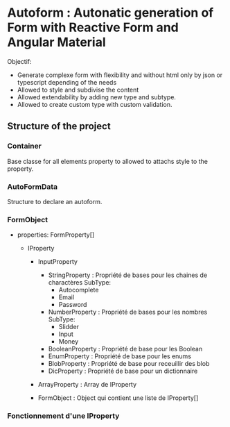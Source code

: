 # Autoform : Autonatic generation of Form with Reactive Form and Angular Material

Objectif:

- Generate complexe form with flexibility and without html only by json or typescript depending of the needs
- Allowed to style and subdivise the content
- Allowed extendability by adding new type and subtype.
- Allowed to create custom type with custom validation.

## Structure of the project

### Container

Base classe for all elements property to allowed to attachs style to the property.

### AutoFormData

Structure to declare an autoform.

### FormObject

- properties: FormProperty[]

  - IProperty

    - InputProperty

      - StringProperty : Propriété de bases pour les chaines de charactères
        SubType:
        - Autocomplete
        - Email
        - Password
      - NumberProperty : Propriété de bases pour les nombres
        SubType:
        - Slidder
        - Input
        - Money
      - BooleanProperty : Propriété de base pour les Boolean
      - EnumProperty : Propriété de base pour les enums
      - BlobProperty : Propriété de base pour receuillir des blob
      - DicProperty : Propriété de base pour un dictionnaire

    - ArrayProperty : Array de IProperty
    - FormObject : Object qui contient une liste de IProperty[]

### Fonctionnement d'une IProperty

